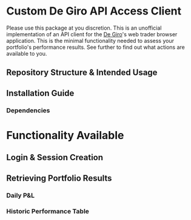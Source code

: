 # Custom De Giro API Access Client

Please use this package at you discretion. This is an unofficial implementation of an API client for the [De Giro](https://www.degiro.nl/)'s web trader browser application. This is the minimal functionality needed to assess your portfolio's performance results. See further to find out what actions are available to you.

## Repository Structure & Intended Usage   

## Installation Guide 

### Dependencies 

# Functionality Available 

## Login & Session Creation

## Retrieving Portfolio Results

### Daily P&L 

### Historic Performance Table